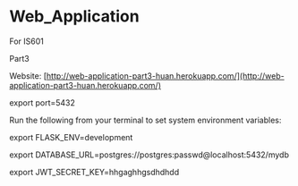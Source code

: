 # Web_Application
For IS601

Part3

Website: [http://web-application-part3-huan.herokuapp.com/](http://web-application-part3-huan.herokuapp.com/)

export port=5432


Run the following from your terminal to set system environment variables:

export FLASK_ENV=development

export DATABASE_URL=postgres://postgres:passwd@localhost:5432/mydb

export JWT_SECRET_KEY=hhgaghhgsdhdhdd